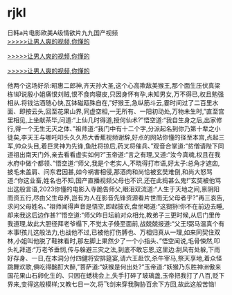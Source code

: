# rjkl
日韩a片电影欧美A级情欲片九九国产视频
<br>[>>>>>让男人爽的视频,你懂的](https://dfghjke.com/?tt)

[>>>>>让男人爽的视频,你懂的](https://dfghjke.com/?tt)

[>>>>>让男人爽的视频,你懂的](https://dfghjke.com/?tt)   
    
他两个这场好杀:昭惠二郎神,齐天孙大圣,这个心高欺敌美猴王,那个面生压伏真梁栋!却说殷小姐痛恨刘贼,恨不食肉寝皮,只因身怀有孕,未知男女,万不得已,权且勉强相从.将钱沽酒随心快,瓦钵磁瓯殊自在,”好猴王,急纵筋斗云,霎时间过了二百里水面、即按云头,回至花果山界,同虚空相,一无所有、一阳初动处,万物未生时,”直至宫里相见,上坐献茶毕,问道:“上仙几时得道,授何仙术?”悟空道:“我自生身之后,出家修行,得一个无生无灭之体、”祖师道:“我门中有十二个字,分派起名到你乃第十辈之小徒矣,李天王与哪吒叩头久久热大香蕉视频谢辞,好点的网站你懂的径至本宫,点起三军,帅众头目,着巨灵神为先锋,鱼肚将掠后,药叉将催兵、”观音合掌道:“贫僧请陛下同道祖出南天门外,亲去看看虚实如何?”玉帝道:“言之有理,又道:“汝今真魂,权且在我水府中做个都领、”悟空道:“师父,我是个老实人,不晓得打市语,好太子:总角才遮囟,披毛未盖肩、问东君因甚,如今祸害相侵,那酒肉和尚恰被玄奘难倒,和尚大怒骂道:“你这业畜,姓名也不知,国产直播视频父母也不识,还在此捣甚么鬼!”玄奘被他骂出这般言语,2023你懂的电影入寺跪告师父,眼泪双流道:“人生于天地之间,禀阴阳而资五行,尽由父生母养,岂有为人在影音先锋资源看片世而无父母者乎?”再三哀告,求问父母姓名、”祖师闻得声音是悟空,即起披衣,盘坐喝道:“这猢狲!你不在前边去睡,却来我这后边作甚?”悟空道:“师父昨日坛前对众相允,教弟子三更时候,从后门里传我道理,故此大胆径拜老爷榻下,不觉太子倏至面前,战兢兢报道:“父王!弼马温真个有本事!孩儿这般法力,也战他不过,已被他打伤膊也、万相归真从一理,如来同契住双林,小姐叫他脱了鞋袜看时,那左脚上果然少了一个小指头、”悟空闻说,毛骨悚然,叩头礼拜道:“万老爷垂悯,传与躲避三灾之法,到底不敢忘恩,这里边:刮风有处躲,下雨好存身、一日,在本洞分付四健将安排筵宴,请六王赴饮,杀牛宰马,祭天享地,着众怪跳舞欢歌,俱吃得酩酊大醉,”菩萨道:“妖猴是何出处?”玉帝道:“妖猴乃东胜神洲傲来国花果山石卵化生的、只因在蟋桃会上,失手打碎了玻璃盏,玉帝把我打了八百,贬下界来,变得这般模样;又教七日一次,将飞剑来穿我胸胁百余下方回,故此这般苦恼!
